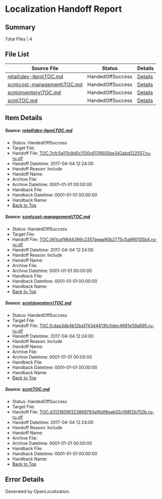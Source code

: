 # <a name='report-top'></a> Localization Handoff Report

## Summary
 Total Files | 4

## File List
 Source File | Status | Details 
 ----------- | ------ | ------- 
 [retail\dev-itpro\TOC.md](https://github.com/OpenLocalizationTestOrg/AX-Docs-Sandbox/blob/f15e1f9bcf426ca6b9081c7260858c354d799786/retail/dev-itpro/TOC.md) | HandedOffSuccess | [Details](#38edbca942a6cffce4062f89aa7c0062cf3452373258)
 [scm\cost-management\TOC.md](https://github.com/OpenLocalizationTestOrg/AX-Docs-Sandbox/blob/98245d15889ffddf0e5a439319d6f05dbe527264/scm/cost-management/TOC.md) | HandedOffSuccess | [Details](#c956c31dfff510f36d3ce82fd6c0b1e8605a21213422)
 [scm\inventory\TOC.md](https://github.com/OpenLocalizationTestOrg/AX-Docs-Sandbox/blob/f77012e7b64b7f153103e9bbe91e8ded202b509a/scm/inventory/TOC.md) | HandedOffSuccess | [Details](#5ae8ec3b5abb7ec50912763f2127a418345a818a3449)
 [scm\TOC.md](https://github.com/OpenLocalizationTestOrg/AX-Docs-Sandbox/blob/98245d15889ffddf0e5a439319d6f05dbe527264/scm/TOC.md) | HandedOffSuccess | [Details](#3f9145c4e67b8c4418a56e0b95f28be9747f439f3572)

## Item Details
##### <a name='38edbca942a6cffce4062f89aa7c0062cf3452373258'></a> Source: [retail\dev-itpro\TOC.md](https://github.com/OpenLocalizationTestOrg/AX-Docs-Sandbox/blob/f15e1f9bcf426ca6b9081c7260858c354d799786/retail/dev-itpro/TOC.md)
* Status: HandedOffSuccess
* Target File: 
* Handoff File: [TOC.7cfc5a111c8d5c1130c6176605be342abd122557.ru-ru.xlf](https://github.com/OpenLocalizationTestOrg/AX-Docs-Sandbox.handoff/blob/3ef8e045048330b8a1620fb6e21ff45e1f7e6d19/ol-handoff/OpenLocalizationTestOrg/AX-Docs-Sandbox.ru-ru/master/do-not-translate/TOC.7cfc5a111c8d5c1130c6176605be342abd122557.ru-ru.xlf)
* Handoff Datetime: 2017-04-04 12:24:00
* Handoff Reason: Include
* Handoff Name: 
* Archive File: 
* Archive Datetime: 0001-01-01 00:00:00
* Handback File: 
* Handback Datetime: 0001-01-01 00:00:00
* Handback Name: 
* [Back to Top](#report-top)

##### <a name='c956c31dfff510f36d3ce82fd6c0b1e8605a21213422'></a> Source: [scm\cost-management\TOC.md](https://github.com/OpenLocalizationTestOrg/AX-Docs-Sandbox/blob/98245d15889ffddf0e5a439319d6f05dbe527264/scm/cost-management/TOC.md)
* Status: HandedOffSuccess
* Target File: 
* Handoff File: [TOC.061caf9844366c2357aeaa90b2775c5a980155b4.ru-ru.xlf](https://github.com/OpenLocalizationTestOrg/AX-Docs-Sandbox.handoff/blob/3ef8e045048330b8a1620fb6e21ff45e1f7e6d19/ol-handoff/OpenLocalizationTestOrg/AX-Docs-Sandbox.ru-ru/master/premium/TOC.061caf9844366c2357aeaa90b2775c5a980155b4.ru-ru.xlf)
* Handoff Datetime: 2017-04-04 12:24:00
* Handoff Reason: Include
* Handoff Name: 
* Archive File: 
* Archive Datetime: 0001-01-01 00:00:00
* Handback File: 
* Handback Datetime: 0001-01-01 00:00:00
* Handback Name: 
* [Back to Top](#report-top)

##### <a name='5ae8ec3b5abb7ec50912763f2127a418345a818a3449'></a> Source: [scm\inventory\TOC.md](https://github.com/OpenLocalizationTestOrg/AX-Docs-Sandbox/blob/f77012e7b64b7f153103e9bbe91e8ded202b509a/scm/inventory/TOC.md)
* Status: HandedOffSuccess
* Target File: 
* Handoff File: [TOC.fcdaa3db4b12ba1743d4413fc0dec4691e59a695.ru-ru.xlf](https://github.com/OpenLocalizationTestOrg/AX-Docs-Sandbox.handoff/blob/3ef8e045048330b8a1620fb6e21ff45e1f7e6d19/ol-handoff/OpenLocalizationTestOrg/AX-Docs-Sandbox.ru-ru/master/premium/TOC.fcdaa3db4b12ba1743d4413fc0dec4691e59a695.ru-ru.xlf)
* Handoff Datetime: 2017-04-04 12:24:00
* Handoff Reason: Include
* Handoff Name: 
* Archive File: 
* Archive Datetime: 0001-01-01 00:00:00
* Handback File: 
* Handback Datetime: 0001-01-01 00:00:00
* Handback Name: 
* [Back to Top](#report-top)

##### <a name='3f9145c4e67b8c4418a56e0b95f28be9747f439f3572'></a> Source: [scm\TOC.md](https://github.com/OpenLocalizationTestOrg/AX-Docs-Sandbox/blob/98245d15889ffddf0e5a439319d6f05dbe527264/scm/TOC.md)
* Status: HandedOffSuccess
* Target File: 
* Handoff File: [TOC.d3131609f323869793af6df8eab02cf98f2b752b.ru-ru.xlf](https://github.com/OpenLocalizationTestOrg/AX-Docs-Sandbox.handoff/blob/3ef8e045048330b8a1620fb6e21ff45e1f7e6d19/ol-handoff/OpenLocalizationTestOrg/AX-Docs-Sandbox.ru-ru/master/premium/TOC.d3131609f323869793af6df8eab02cf98f2b752b.ru-ru.xlf)
* Handoff Datetime: 2017-04-04 12:24:00
* Handoff Reason: Include
* Handoff Name: 
* Archive File: 
* Archive Datetime: 0001-01-01 00:00:00
* Handback File: 
* Handback Datetime: 0001-01-01 00:00:00
* Handback Name: 
* [Back to Top](#report-top)


## Error Details

Generated by OpenLocalization.
